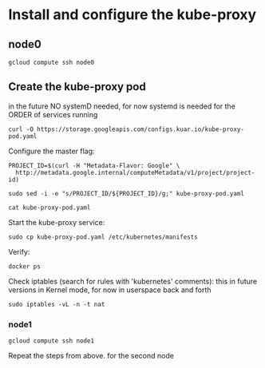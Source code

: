 # Install and configure the kube-proxy

## node0

```
gcloud compute ssh node0
```

## Create the kube-proxy pod
in the future NO systemD needed, for now systemd is needed for the ORDER of services running

```
curl -O https://storage.googleapis.com/configs.kuar.io/kube-proxy-pod.yaml
```

Configure the master flag:

```
PROJECT_ID=$(curl -H "Metadata-Flavor: Google" \
  http://metadata.google.internal/computeMetadata/v1/project/project-id)
```

```
sudo sed -i -e "s/PROJECT_ID/${PROJECT_ID}/g;" kube-proxy-pod.yaml
```

```
cat kube-proxy-pod.yaml
```

Start the kube-proxy service:

```
sudo cp kube-proxy-pod.yaml /etc/kubernetes/manifests
```

Verify:

```
docker ps
```

Check iptables (search for rules with 'kubernetes' comments):
this in future versions in Kernel mode, for now in userspace back and forth
```
sudo iptables -vL -n -t nat
```

### node1

```
gcloud compute ssh node1
```

Repeat the steps from above.
for the second node

